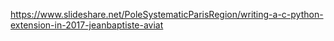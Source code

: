 

https://www.slideshare.net/PoleSystematicParisRegion/writing-a-c-python-extension-in-2017-jeanbaptiste-aviat

